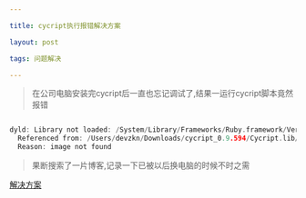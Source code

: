 ```yaml
---

title: cycript执行报错解决方案

layout: post

tags: 问题解决

---
```


> 在公司电脑安装完cycript后一直也忘记调试了,结果一运行cycript脚本竟然报错

```c

dyld: Library not loaded: /System/Library/Frameworks/Ruby.framework/Versions/2.0/usr/lib/libruby.2.0.0.dylib
  Referenced from: /Users/devzkn/Downloads/cycript_0.9.594/Cycript.lib/cycript-apl
  Reason: image not found

```

> 果断搜索了一片博客,记录一下已被以后换电脑的时候不时之需

[解决方案](https://www.cnblogs.com/WinJayQ/p/8886978.html)